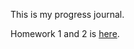This is my progress journal.

Homework 1 and 2 is [here](https://github.com/BU-FE-588/fall21-ycezikk/blob/gh-pages/Muhammed%20Yusuf%20%C3%87ezik%20-%20Homework%201%20and%202.ipynb).
